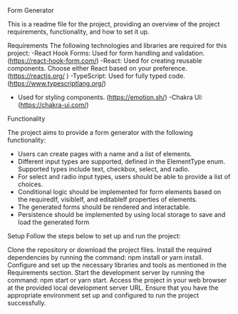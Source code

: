 Form Generator 

This is a readme file for the project, providing an overview of the project requirements, functionality, and how to set it up.

Requirements
The following technologies and libraries are required for this project:
-React Hook Forms: Used for form handling and validation. (https://react-hook-form.com/)
-React: Used for creating reusable components. Choose either React  based on your preference. (https://reactjs.org/ )
-TypeScript: Used for fully typed code. (https://www.typescriptlang.org/)
- Used for styling components. (https://emotion.sh/)
-Chakra UI: (https://chakra-ui.com/)

Functionality

The project aims to provide a form generator with the following functionality:
- Users can create pages with a name and a list of elements.
- Different input types are supported, defined in the ElementType enum. Supported types include text, checkbox, select, and radio.
- For select and radio input types, users should be able to provide a list of choices.
- Conditional logic should be implemented for form elements based on the requiredIf, visibleIf, and editableIf properties of elements.
- The generated forms should be rendered and interactable.
- Persistence should be implemented by using local storage to save and load the generated form

 Setup
Follow the steps below to set up and run the project:

Clone the repository or download the project files.
Install the required dependencies by running the command: npm install or yarn install.
Configure and set up the necessary libraries and tools as mentioned in the Requirements section.
Start the development server by running the command: npm start or yarn start.
Access the project in your web browser at the provided local development server URL.
Ensure that you have the appropriate environment set up and configured to run the project successfully.

